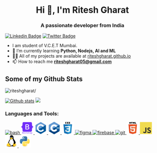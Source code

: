 <h1 align="center">Hi 👋, I'm Ritesh Gharat</h1>
<h3 align="center">A passionate developer from India</h3>

[![Linkedin Badge](https://img.shields.io/badge/-riteshg-69a0bb238?style=flat&logo=Linkedin&logoColor=white&link=https://www.linkedin.com/in/riteshg-69a0bb238/)](https://www.linkedin.com/in/riteshg-69a0bb238/)
[![Twitter Badge](https://img.shields.io/badge/-riteshgharat05-00acee?style=flat&logo=twitter&logoColor=white&link=https://twitter.com/riteshgharat05/)](https://www.twitter.com/riteshgharat05/)

- I am student of V.C.E.T Mumbai.
- 🌱 I’m currently learning **Python, Nodejs, AI and ML**
- 👨‍💻 All of my projects are available at [riteshgharat.github.io](https://riteshgharat.github.io)
- 📫 How to reach me **riteshgharat05@gmail.com**

## Some of my Github Stats
<p align=left><img src=https://komarev.com/ghpvc/?username=riteshgharat alt=riteshgharat/></p>

[![Github stats](https://github-readme-stats.vercel.app/api?username=riteshgharat&show_icons=true&include_all_commits=true)](https://github.com/riteshgharat/github-readme-stats)
<img src="https://github-readme-streak-stats.herokuapp.com/?user=riteshgharat&">

<h3 align="left">Languages and Tools:</h3>

<p align="left"> <a href="https://www.gnu.org/software/bash/" target="_blank" rel="noreferrer"> <img src="https://www.vectorlogo.zone/logos/gnu_bash/gnu_bash-icon.svg" alt="bash" width="40" height="40"/> </a> <a href="https://getbootstrap.com" target="_blank" rel="noreferrer"> <img src="https://raw.githubusercontent.com/devicons/devicon/master/icons/bootstrap/bootstrap-plain-wordmark.svg" alt="bootstrap" width="40" height="40"/> </a> <a href="https://www.cprogramming.com/" target="_blank" rel="noreferrer"> <img src="https://raw.githubusercontent.com/devicons/devicon/master/icons/c/c-original.svg" alt="c" width="40" height="40"/> </a> <a href="https://www.w3schools.com/cpp/" target="_blank" rel="noreferrer"> <img src="https://raw.githubusercontent.com/devicons/devicon/master/icons/cplusplus/cplusplus-original.svg" alt="cplusplus" width="40" height="40"/> </a> <a href="https://www.w3schools.com/css/" target="_blank" rel="noreferrer"> <img src="https://raw.githubusercontent.com/devicons/devicon/master/icons/css3/css3-original-wordmark.svg" alt="css3" width="40" height="40"/> </a> <a href="https://www.figma.com/" target="_blank" rel="noreferrer"> <img src="https://www.vectorlogo.zone/logos/figma/figma-icon.svg" alt="figma" width="40" height="40"/> </a> <a href="https://firebase.google.com/" target="_blank" rel="noreferrer"> <img src="https://www.vectorlogo.zone/logos/firebase/firebase-icon.svg" alt="firebase" width="40" height="40"/> </a> <a href="https://git-scm.com/" target="_blank" rel="noreferrer"> <img src="https://www.vectorlogo.zone/logos/git-scm/git-scm-icon.svg" alt="git" width="40" height="40"/> </a> <a href="https://www.w3.org/html/" target="_blank" rel="noreferrer"> <img src="https://raw.githubusercontent.com/devicons/devicon/master/icons/html5/html5-original-wordmark.svg" alt="html5" width="40" height="40"/> </a> <a href="https://developer.mozilla.org/en-US/docs/Web/JavaScript" target="_blank" rel="noreferrer"> <img src="https://raw.githubusercontent.com/devicons/devicon/master/icons/javascript/javascript-original.svg" alt="javascript" width="40" height="40"/> </a> <a href="https://www.linux.org/" target="_blank" rel="noreferrer"> <img src="https://raw.githubusercontent.com/devicons/devicon/master/icons/linux/linux-original.svg" alt="linux" width="40" height="40"/> </a> <a href="https://www.python.org" target="_blank" rel="noreferrer"> <img src="https://raw.githubusercontent.com/devicons/devicon/master/icons/python/python-original.svg" alt="python" width="40" height="40"/> </a> </p>

